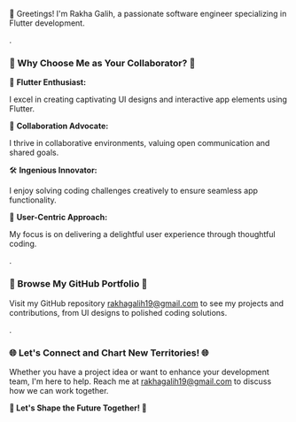 👋 Greetings! I'm Rakha Galih, a passionate software engineer specializing in Flutter development.

.

### 🎉 Why Choose Me as Your Collaborator? 🎉

📱 <b>Flutter Enthusiast:</b>

I excel in creating captivating UI designs and interactive app elements using Flutter.

🤝 <b>Collaboration Advocate:</b>

I thrive in collaborative environments, valuing open communication and shared goals.

🛠️ <b>Ingenious Innovator:</b>

I enjoy solving coding challenges creatively to ensure seamless app functionality.

🌟 <b>User-Centric Approach:</b>

My focus is on delivering a delightful user experience through thoughtful coding.

.

### 🔗 Browse My GitHub Portfolio 🔗

Visit my GitHub repository rakhagalih19@gmail.com to see my projects and contributions, from UI designs to polished coding solutions.

.

### 🌐 Let's Connect and Chart New Territories! 🌐

Whether you have a project idea or want to enhance your development team, I'm here to help. Reach me at rakhagalih19@gmail.com to discuss how we can work together.

<b>🚀 Let's Shape the Future Together! 🚀</b>

<!---
RakhaGalih/RakhaGalih is a ✨ special ✨ repository because its `README.md` (this file) appears on your GitHub profile.
You can click the Preview link to take a look at your changes.
--->
